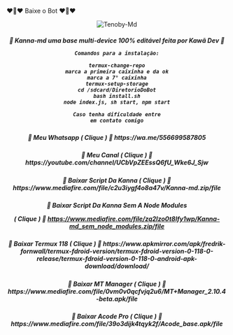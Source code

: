 ❤🐥❤ Baixe o Bot ❤🐥❤

<p align="center">
<img src="https://telegra.ph/file/800d89304e20091a2673d.jpg" alt="Tenoby-Md" largura="300" />

<p align="center">
<h5 align="center">
💮 Kanna-md uma base multi-device 100% editável feita por Kawã Dev 💮

```
Comandos para a instalação:

termux-change-repo
marca a primeira caixinha e da ok
marca a 7° caixinha
termux-setup-storage
cd /sdcard/DiretorioDoBot
bash install.sh
node index.js, sh start, npm start

Caso tenha dificuldade entre
em contato comigo
```
<div align="center">
</div>
<p align="center">
<h5 align="center">           
💮 Meu Whatsapp ( Clique ) 💮
https://wa.me/556699587805

<p align="center">
<h5 align="center">
💮 Meu Canal ( Clique ) 💮
https://youtube.com/channel/UCbVpZEEssQ6fU_Wke6J_Sjw

<p align="center">
<h5 align="center">           
💮 Baixar Script Da Kanna ( Clique ) 💮
https://www.mediafire.com/file/c2u3iygf4o8a47v/Kanna-md.zip/file

<p align="center">
<h5 align="center">           
💮 Baixar Script Da Kanna Sem A Node Modules

( Clique ) 💮
https://www.mediafire.com/file/zq2lzo0t8lfy1wp/Kanna-md_sem_node_modules.zip/file

<p align="center">
<h5 align="center">           
💮 Baixar Termux 118 ( Clique ) 💮
https://www.apkmirror.com/apk/fredrik-fornwall/termux-fdroid-version/termux-fdroid-version-0-118-0-release/termux-fdroid-version-0-118-0-android-apk-download/download/

<p align="center">
<h5 align="center">           
💮 Baixar MT Manager ( Clique ) 💮
https://www.mediafire.com/file/0vm0v0qcfvjq2u6/MT+Manager_2.10.4-beta.apk/file

<div align="center">
</div>
<p align="center">
<h5 align="center">           
💮 Baixar Acode Pro ( Clique ) 💮
https://www.mediafire.com/file/39o3dijk4tqyk2f/Acode_base.apk/file
